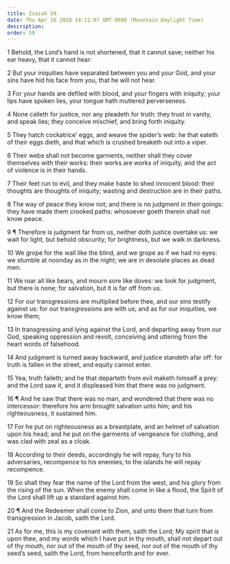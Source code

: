 ```yaml
---
title: Isaiah 59
date: Thu Apr 16 2020 14:11:07 GMT-0600 (Mountain Daylight Time)
description: 
order: 59
---
```


<p>
  1 Behold, the Lord&#x2019;s hand is not shortened, that it cannot save;
  neither his ear heavy, that it cannot hear:
</p>
<p>
  2 But your iniquities have separated between you and your God, and your sins
  have hid his face from you, that he will not hear.
</p>
<p>
  3 For your hands are defiled with blood, and your fingers with iniquity; your
  lips have spoken lies, your tongue hath muttered perverseness.
</p>
<p>
  4 None calleth for justice, nor any pleadeth for truth: they trust in vanity,
  and speak lies; they conceive mischief, and bring forth iniquity.
</p>
<p>
  5 They hatch cockatrice&#x2019; eggs, and weave the spider&#x2019;s web: he
  that eateth of their eggs dieth, and that which is crushed breaketh out into a
  viper.
</p>
<p>
  6 Their webs shall not become garments, neither shall they cover themselves
  with their works: their works are works of iniquity, and the act of violence
  is in their hands.
</p>
<p>
  7 Their feet run to evil, and they make haste to shed innocent blood: their
  thoughts are thoughts of iniquity; wasting and destruction are in their paths.
</p>
<p>
  8 The way of peace they know not; and there is no judgment in their goings:
  they have made them crooked paths: whosoever goeth therein shall not know
  peace.
</p>
<p>
  9 &#xB6; Therefore is judgment far from us, neither doth justice overtake us:
  we wait for light, but behold obscurity; for brightness, but we walk in
  darkness.
</p>
<p>
  10 We grope for the wall like the blind, and we grope as if we had no eyes: we
  stumble at noonday as in the night; we are in desolate places as dead men.
</p>
<p>
  11 We roar all like bears, and mourn sore like doves: we look for judgment,
  but there is none; for salvation, but it is far off from us.
</p>
<p>
  12 For our transgressions are multiplied before thee, and our sins testify
  against us: for our transgressions are with us; and as for our iniquities, we
  know them;
</p>
<p>
  13 In transgressing and lying against the Lord, and departing away from our
  God, speaking oppression and revolt, conceiving and uttering from the heart
  words of falsehood.
</p>
<p>
  14 And judgment is turned away backward, and justice standeth afar off: for
  truth is fallen in the street, and equity cannot enter.
</p>
<p>
  15 Yea, truth faileth; and he that departeth from evil maketh himself a prey:
  and the Lord saw it, and it displeased him that there was no judgment.
</p>
<p>
  16 &#xB6; And he saw that there was no man, and wondered that there was no
  intercessor: therefore his arm brought salvation unto him; and his
  righteousness, it sustained him.
</p>
<p>
  17 For he put on righteousness as a breastplate, and an helmet of salvation
  upon his head; and he put on the garments of vengeance for clothing, and was
  clad with zeal as a cloak.
</p>
<p>
  18 According to their deeds, accordingly he will repay, fury to his
  adversaries, recompence to his enemies; to the islands he will repay
  recompence.
</p>
<p>
  19 So shall they fear the name of the Lord from the west, and his glory from
  the rising of the sun. When the enemy shall come in like a flood, the Spirit
  of the Lord shall lift up a standard against him.
</p>
<p>
  20 &#xB6; And the Redeemer shall come to Zion, and unto them that turn from
  transgression in Jacob, saith the Lord.
</p>
<p>
  21 As for me, this is my covenant with them, saith the Lord; My spirit that is
  upon thee, and my words which I have put in thy mouth, shall not depart out of
  thy mouth, nor out of the mouth of thy seed, nor out of the mouth of thy
  seed&#x2019;s seed, saith the Lord, from henceforth and for ever.
</p>

